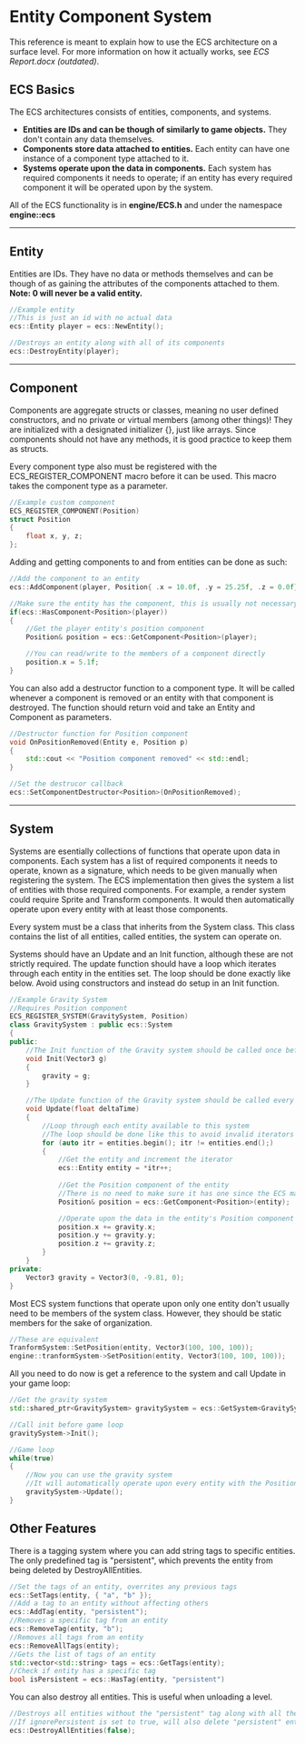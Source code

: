# Entity Component System

This reference is meant to explain how to use the ECS architecture on a surface level. For more information on how it actually works, see *ECS Report.docx (outdated)*.

## ECS Basics
The ECS architectures consists of entities, components, and systems.<br>
- **Entities are IDs and can be though of similarly to game objects.** They don't contain any data themselves.<br>
- **Components store data attached to entities.** Each entity can have one instance of a component type attached to it.<br>
- **Systems operate upon the data in components.** Each system has required components it needs to operate; if an entity has every required component it will be operated upon by the system.

All of the ECS functionality is in **engine/ECS.h** and under the namespace **engine::ecs**

---
## Entity
Entities are IDs. They have no data or methods themselves and can be though of as gaining the attributes of the components attached to them. **Note: 0 will never be a valid entity.**
```cpp
//Example entity
//This is just an id with no actual data
ecs::Entity player = ecs::NewEntity();

//Destroys an entity along with all of its components
ecs::DestroyEntity(player);
```

---
## Component
Components are aggregate structs or classes, meaning no user defined constructors, and no private or virtual members (among other things)! They are initialized with a designated initializer {}, just like arrays. Since components should not have any methods, it is good practice to keep them as structs.

Every component type also must be registered with the ECS_REGISTER_COMPONENT macro before it can be used. This macro takes the component type as a parameter.
```cpp
//Example custom component
ECS_REGISTER_COMPONENT(Position)
struct Position
{
	float x, y, z;
};
```

Adding and getting components to and from entities can be done as such:
```cpp
//Add the component to an entity
ecs::AddComponent(player, Position{ .x = 10.0f, .y = 25.25f, .z = 0.0f});

//Make sure the entity has the component, this is usually not necessary if your system is designed properly
if(ecs::HasComponent<Position>(player))
{
	//Get the player entity's position component
	Position& position = ecs::GetComponent<Position>(player);

	//You can read/write to the members of a component directly
	position.x = 5.1f;
}
```

You can also add a destructor function to a component type. It will be called whenever a component is removed or an entity with that component is destroyed. The function should return void and take an Entity and Component as parameters.
```cpp
//Destructor function for Position component
void OnPositionRemoved(Entity e, Position p)
{
	std::cout << "Position component removed" << std::endl;
}

//Set the destrucor callback
ecs::SetComponentDestructor<Position>(OnPositionRemoved);
```

---
## System
Systems are esentially collections of functions that operate upon data in components. Each system has a list of required components it needs to operate, known as a signature, which needs to be given manually when registering the system. The ECS implementation then gives the system a list of entities with those required components. For example, a render system could require Sprite and Transform components. It would then automatically operate upon every entity with at least those components.

Every system must be a class that inherits from the System class. This class contains the list of all entities, called entities, the system can operate on.

Systems should have an Update and an Init function, although these are not strictly required. The update function should have a loop which iterates through each entity in the entities set. The loop should be done exactly like below. Avoid using constructors and instead do setup in an Init function.
```cpp
//Example Gravity System
//Requires Position component
ECS_REGISTER_SYSTEM(GravitySystem, Position)
class GravitySystem : public ecs::System
{
public:
	//The Init function of the Gravity system should be called once before the game loop
	void Init(Vector3 g)
	{
		gravity = g;
	}

	//The Update function of the Gravity system should be called every frame
	void Update(float deltaTime)
	{
		//Loop through each entity available to this system
        //The loop should be done like this to avoid invalid iterators when deleting entities
        for (auto itr = entities.begin(); itr != entities.end();)
        {
            //Get the entity and increment the iterator
            ecs::Entity entity = *itr++;
		
			//Get the Position component of the entity
			//There is no need to make sure it has one since the ECS manager takes care of that
			Position& position = ecs::GetComponent<Position>(entity);

			//Operate upon the data in the entity's Position component
			position.x += gravity.x;
			position.y += gravity.y;
			position.z += gravity.z;
		}
	}
private:
	Vector3 gravity = Vector3(0, -9.81, 0);
}
```

Most ECS system functions that operate upon only one entity don't usually need to be members of the system class. However, they should be static members for the sake of organization.
```cpp
//These are equivalent
TranformSystem::SetPosition(entity, Vector3(100, 100, 100));
engine::tranformSystem->SetPosition(entity, Vector3(100, 100, 100));
```

All you need to do now is get a reference to the system and call Update in your game loop:

```cpp
//Get the gravity system
std::shared_ptr<GravitySystem> gravitySystem = ecs::GetSystem<GravitySystem>();

//Call init before game loop
gravitySystem->Init();

//Game loop
while(true)
{
	//Now you can use the gravity system
	//It will automatically operate upon every entity with the Position component
	gravitySystem->Update();
}
```

## Other Features

There is a tagging system where you can add string tags to specific entities. The only predefined tag is "persistent", which prevents the entity from being deleted by DestroyAllEntities.
```cpp
//Set the tags of an entity, overrites any previous tags
ecs::SetTags(entity, { "a", "b" });
//Add a tag to an entity without affecting others
ecs::AddTag(entity, "persistent");
//Removes a specific tag from an entity
ecs::RemoveTag(entity, "b");
//Removes all tags from an entity
ecs::RemoveAllTags(entity);
//Gets the list of tags of an entity
std::vector<std::string> tags = ecs::GetTags(entity);
//Check if entity has a specific tag
bool isPersistent = ecs::HasTag(entity, "persistent")
```

You can also destroy all entities. This is useful when unloading a level.
```cpp
//Destroys all entities without the "persistent" tag along with all their components.
//If ignorePersistent is set to true, will also delete "persistent" entities.
ecs::DestroyAllEntities(false);
```